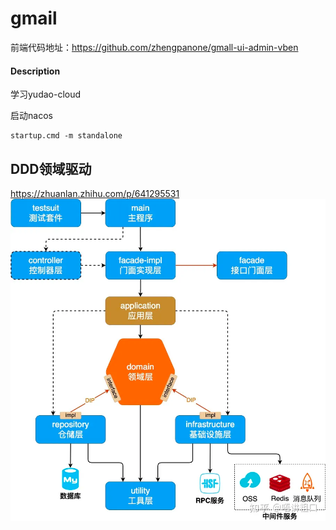 # gmail
前端代码地址：https://github.com/zhengpanone/gmall-ui-admin-vben
#### Description
学习yudao-cloud

启动nacos
```shell
startup.cmd -m standalone
```

## DDD领域驱动
https://zhuanlan.zhihu.com/p/641295531
![img.png](.img/img.png)